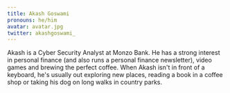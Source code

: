 ```yaml
---
title: Akash Goswami
pronouns: he/him
avatar: avatar.jpg
twitter: akashgoswami_
---
```


Akash is a Cyber Security Analyst at Monzo Bank. He has a strong interest in personal finance (and also runs a personal finance newsletter), video games and brewing the perfect coffee. When Akash isn't in front of a keyboard, he's usually out exploring new places, reading a book in a coffee shop or taking his dog on long walks in country parks.
